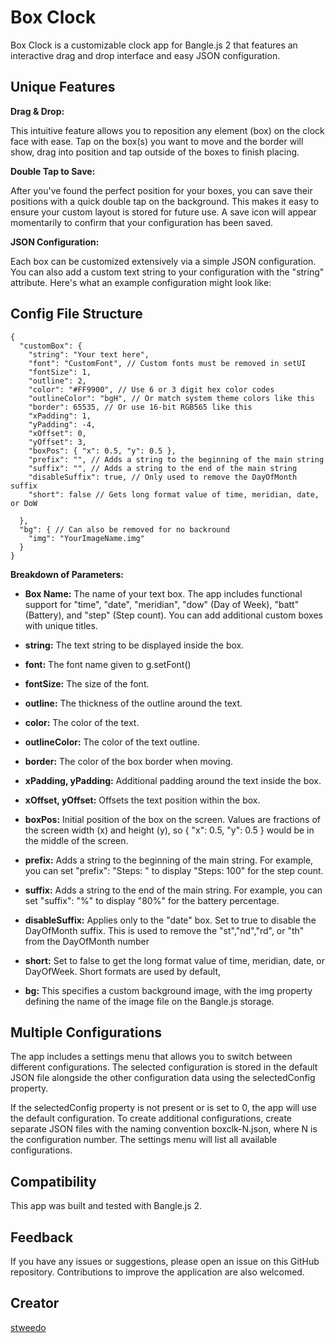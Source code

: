 # Box Clock

Box Clock is a customizable clock app for Bangle.js 2 that features an interactive drag and drop interface and easy JSON configuration.

## Unique Features

__Drag & Drop:__

This intuitive feature allows you to reposition any element (box) on the clock face with ease. Tap on the box(s) you want to move and the border will show, drag into position and tap outside of the boxes to finish placing.

__Double Tap to Save:__

After you've found the perfect position for your boxes, you can save their positions with a quick double tap on the background. This makes it easy to ensure your custom layout is stored for future use. A save icon will appear momentarily to confirm that your configuration has been saved.

__JSON Configuration:__

Each box can be customized extensively via a simple JSON configuration. You can also add a custom text string to your configuration with the "string" attribute. Here's what an example configuration might look like:

## Config File Structure

```
{
  "customBox": {
    "string": "Your text here",
    "font": "CustomFont", // Custom fonts must be removed in setUI
    "fontSize": 1,
    "outline": 2,
    "color": "#FF9900", // Use 6 or 3 digit hex color codes
    "outlineColor": "bgH", // Or match system theme colors like this
    "border": 65535, // Or use 16-bit RGB565 like this
    "xPadding": 1,
    "yPadding": -4,
    "xOffset": 0,
    "yOffset": 3,
    "boxPos": { "x": 0.5, "y": 0.5 },
    "prefix": "", // Adds a string to the beginning of the main string
    "suffix": "", // Adds a string to the end of the main string
    "disableSuffix": true, // Only used to remove the DayOfMonth suffix
    "short": false // Gets long format value of time, meridian, date, or DoW

  },
  "bg": { // Can also be removed for no backround
    "img": "YourImageName.img"
  }
}
```

__Breakdown of Parameters:__

* **Box Name:** The name of your text box. The app includes functional support for "time", "date", "meridian", "dow" (Day of Week), "batt" (Battery), and "step" (Step count). You can add additional custom boxes with unique titles.

* **string:** The text string to be displayed inside the box.

* **font:** The font name given to g.setFont()

* **fontSize:** The size of the font.

* **outline:** The thickness of the outline around the text.

* **color:** The color of the text.

* **outlineColor:** The color of the text outline.

* **border:** The color of the box border when moving.

* **xPadding, yPadding:** Additional padding around the text inside the box.

* **xOffset, yOffset:** Offsets the text position within the box.

* **boxPos:** Initial position of the box on the screen. Values are fractions of the screen width (x) and height (y), so { "x": 0.5, "y": 0.5 } would be in the middle of the screen.

* **prefix:** Adds a string to the beginning of the main string. For example, you can set "prefix": "Steps: " to display "Steps: 100" for the step count.

* **suffix:** Adds a string to the end of the main string. For example, you can set "suffix": "%" to display "80%" for the battery percentage.

* **disableSuffix:** Applies only to the "date" box. Set to true to disable the DayOfMonth suffix. This is used to remove the "st","nd","rd", or "th" from the DayOfMonth number

* **short:** Set to false to get the long format value of time, meridian, date, or DayOfWeek. Short formats are used by default, 

* **bg:** This specifies a custom background image, with the img property defining the name of the image file on the Bangle.js storage.

## Multiple Configurations

The app includes a settings menu that allows you to switch between different configurations. The selected configuration is stored in the default JSON file alongside the other configuration data using the selectedConfig property.

If the selectedConfig property is not present or is set to 0, the app will use the default configuration. To create additional configurations, create separate JSON files with the naming convention boxclk-N.json, where N is the configuration number. The settings menu will list all available configurations.

## Compatibility

This app was built and tested with Bangle.js 2.

## Feedback

If you have any issues or suggestions, please open an issue on this GitHub repository. Contributions to improve the application are also welcomed.

## Creator

[stweedo](https://github.com/stweedo)
